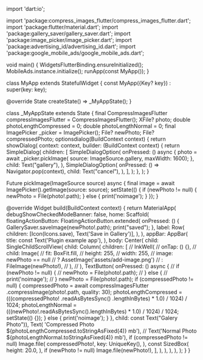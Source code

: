 import 'dart:io';

import 'package:compress_images_flutter/compress_images_flutter.dart';
import 'package:flutter/material.dart';
import 'package:gallery_saver/gallery_saver.dart';
import 'package:image_picker/image_picker.dart';
import 'package:advertising_id/advertising_id.dart';
import 'package:google_mobile_ads/google_mobile_ads.dart';

void main() {
  WidgetsFlutterBinding.ensureInitialized();
  MobileAds.instance.initialize();
  runApp(const MyApp());
}

class MyApp extends StatefulWidget {
  const MyApp({Key? key}) : super(key: key);

  @override
  State<MyApp> createState() => _MyAppState();
}

class _MyAppState extends State<MyApp> {
  final CompressImagesFlutter compressImagesFlutter = CompressImagesFlutter();
  XFile? photo;
  double photoLengthCompressed = 0;
  double photoLengthNormal = 0;
  final ImagePicker _picker = ImagePicker();
  File? newPhoto;
  File? compressedPhoto;
  optionsdialog(BuildContext context) {
    return showDialog(
      context: context,
      builder: (BuildContext context) {
        return SimpleDialog(
          children: [
            SimpleDialogOption(
              onPressed: () async {
                photo = await _picker.pickImage(
                    source: ImageSource.gallery, maxWidth: 1600);
              },
              child: Text("gallery"),
            ),
            SimpleDialogOption(
              onPressed: () => Navigator.pop(context),
              child: Text("cancel"),
            ),
          ],
        );
      },
    );
  }

  Future pickImage(ImageSource source) async {
    final image = await ImagePicker().getImage(source: source);
    setState(() {
      if (newPhoto != null) {
        newPhoto = File(photo!.path);
      } else {
        print('noimage');
      }
    });
  }

  @override
  Widget build(BuildContext context) {
    return MaterialApp(
      debugShowCheckedModeBanner: false,
      home: Scaffold(
        floatingActionButton: FloatingActionButton.extended(
          onPressed: () {
            GallerySaver.saveImage(newPhoto!.path);
            print("saved");
          },
          label: Row(
            children: [Icon(Icons.save), Text('Save in Gallery')],
          ),
        ),
        appBar: AppBar(
          title: const Text('Plugin example app'),
        ),
        body: Center(
          child: SingleChildScrollView(
            child: Column(
              children: [
                // InkWell(
                //   onTap: () {},
                //   child: Image(
                //     fit: BoxFit.fill,
                //     height: 255,
                //     width: 255,
                //     image: newPhoto == null
                //         ? AssetImage('assets/add-image.png')
                //         : FileImage(newPhoto!),
                //   ),
                // ),
                TextButton(
                    onPressed: () async {
                      // if (newPhoto != null) {
                      //   newPhoto = File(photo!.path);
                      // } else {
                      //   print('noimage');
                      // }
                      newPhoto = File(photo!.path);
                      if (compressedPhoto != null) {
                        compressedPhoto = await compressImagesFlutter
                            .compressImage(photo!.path, quality: 30);
                        photoLengthCompressed = (((compressedPhoto!
                                        .readAsBytesSync()
                                        .lengthInBytes) *
                                    1.0) /
                                1024) /
                            1024;
                        photoLengthNormal =
                            (((newPhoto!.readAsBytesSync().lengthInBytes) *
                                        1.0) /
                                    1024) /
                                1024;
                        setState(() {});
                      } else {
                        print('noimage');
                      }
                    },
                    child: const Text("Galery Photo")),
                Text(
                    'Compressed Photo ${photoLengthCompressed.toStringAsFixed(4)} mb'),
                // Text('Normal Photo ${photoLengthNormal.toStringAsFixed(4)} mb'),
                if (compressedPhoto != null)
                  Image.file(
                    compressedPhoto!,
                    key: UniqueKey(),
                  ),
                const SizedBox(
                  height: 20.0,
                ),
                if (newPhoto != null) Image.file(newPhoto!),
              ],
            ),
          ),
        ),
      ),
    );
  }
}
